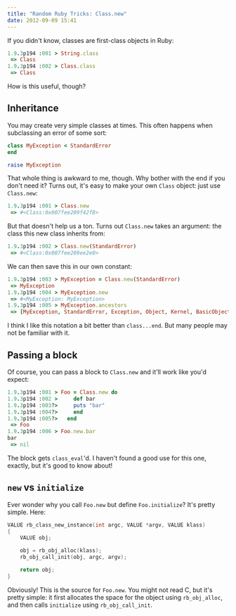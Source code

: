 ```yaml
---
title: "Random Ruby Tricks: Class.new"
date: 2012-09-09 15:41
---
```


If you didn't know, classes are first-class objects in Ruby:

```ruby
1.9.3p194 :001 > String.class
 => Class 
1.9.3p194 :002 > Class.class
 => Class 
```

How is this useful, though?

## Inheritance

You may create very simple classes at times. This often happens when
subclassing an error of some sort:

```ruby
class MyException < StandardError
end

raise MyException
```

That whole thing is awkward to me, though. Why bother with the end if you don't
need it? Turns out, it's easy to make your own `Class` object: just use
`Class.new`: 

```ruby
1.9.3p194 :001 > Class.new
 => #<Class:0x007fee209f42f8> 
```

But that doesn't help us a ton. Turns out `Class.new` takes an argument: the
class this new class inherits from:

```ruby
1.9.3p194 :002 > Class.new(StandardError)
 => #<Class:0x007fee209ee2e0> 
```

We can then save this in our own constant:

```ruby
1.9.3p194 :003 > MyException = Class.new(StandardError)
 => MyException 
1.9.3p194 :004 > MyException.new
 => #<MyException: MyException> 
1.9.3p194 :005 > MyException.ancestors
 => [MyException, StandardError, Exception, Object, Kernel, BasicObject] 
```

I think I like this notation a bit better than `class...end`. But many people
may not be familiar with it.

## Passing a block

Of course, you can pass a block to `Class.new` and it'll work like you'd
expect:

```ruby
1.9.3p194 :001 > Foo = Class.new do
1.9.3p194 :002 >     def bar
1.9.3p194 :003?>     puts "bar"
1.9.3p194 :004?>     end
1.9.3p194 :005?>   end
 => Foo 
1.9.3p194 :006 > Foo.new.bar
bar
 => nil 
```

The block gets `class_eval`'d. I haven't found a good use for this one,
exactly, but it's good to know about!

## `new` vs `initialize`

Ever wonder why you call `Foo.new` but define `Foo.initialize`? It's pretty
simple. Here:

```c
VALUE rb_class_new_instance(int argc, VALUE *argv, VALUE klass)
{
    VALUE obj;

    obj = rb_obj_alloc(klass);
    rb_obj_call_init(obj, argc, argv);

    return obj;
}
```

Obviously! This is the source for `Foo.new`. You might not read C, but it's
pretty simple: it first allocates the space for the object using
`rb_obj_alloc`, and then calls `initialize` using `rb_obj_call_init`.
